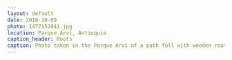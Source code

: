 ```yaml
---
layout: default
date: 2016-10-09
photo: 1477152041.jpg
location: Parque Arví, Antioquia
caption_header: Roots
caption: Photo taken in the Parque Arví of a path full with wooden roots.
---
```

